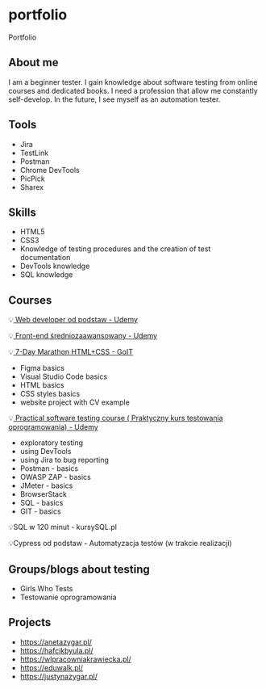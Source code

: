 # portfolio
Portfolio

## About me
I am a beginner tester. I gain knowledge about software testing from online courses and dedicated books. I need a profession that allow me constantly self-develop. In the future, I see myself as an automation tester.

## Tools
* Jira
* TestLink
* Postman
* Chrome DevTools
* PicPick
* Sharex
  

## Skills
* HTML5
* CSS3
* Knowledge of testing procedures and the creation of test documentation
* DevTools knowledge
* SQL knowledge

## Courses
💡<a href= "https://www.udemy.com/certificate/UC-60f071ca-86d6-45f5-b181-5e5c6591fe73/" target="_blank"> Web developer od podstaw - Udemy </a> <br> 

💡<a href="https://www.udemy.com/certificate/UC-5ab3c315-a73c-4aad-b41c-86770b7e215b/" target="_blank"> Front-end średniozaawansowany -  Udemy </a> <br>

💡<a href="https://m.goit.global/pl/?utm_source=google&utm_medium=cpc&utm_campaign=19908700535&utm_term=146264932926|652825193268||go-it&gad=1&gclid=CjwKCAjw9pGjBhB-EiwAa5jl3KnsR1nsyVDGSMKU0Rik7QbR2aWH7Dwb69fbmp7JSQsoSNztEpy_ghoCqsEQAvD_BwE" target="_blank"> 7-Day Marathon HTML+CSS - GoIT</a>
- Figma basics
- Visual Studio Code basics
- HTML basics
- CSS styles basics
- website project with CV example

💡<a href="https://www.udemy.com/certificate/UC-3952c167-e305-4657-93a2-e357530f7e1b/" target="_blank"> Practical software testing course ( Praktyczny kurs testowania oprogramowania) - Udemy </a> <br>
- exploratory testing
- using DevTools
- using Jira to bug reporting
- Postman - basics
- OWASP ZAP - basics
- JMeter - basics
- BrowserStack
- SQL - basics
- GIT - basics

💡SQL w 120 minut - kursySQL.pl <br>

💡Cypress od podstaw - Automatyzacja testów (w trakcie realizacji) <br>

## Groups/blogs about testing
* Girls Who Tests
* Testowanie oprogramowania


## Projects
* https://anetazygar.pl/
* https://hafcikbyula.pl/
* https://wlpracowniakrawiecka.pl/
* https://eduwalk.pl/
* https://justynazygar.pl/


